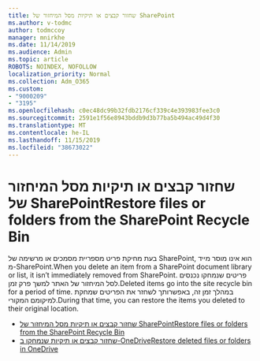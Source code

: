 ```yaml
---
title: שחזור קבצים או תיקיות מסל המיחזור של SharePoint
ms.author: v-todmc
author: todmccoy
manager: mnirkhe
ms.date: 11/14/2019
ms.audience: Admin
ms.topic: article
ROBOTS: NOINDEX, NOFOLLOW
localization_priority: Normal
ms.collection: Adm_O365
ms.custom:
- "9000209"
- "3195"
ms.openlocfilehash: c0ec48dc99b32fdb2176cf339c4e393983fee3c0
ms.sourcegitcommit: 2591e1f56e8943bddb9d3b77ba5b494ac49d4f30
ms.translationtype: MT
ms.contentlocale: he-IL
ms.lasthandoff: 11/15/2019
ms.locfileid: "38673022"
---
```

# <a name="restore-files-or-folders-from-the-sharepoint-recycle-bin"></a><span data-ttu-id="a7af4-102">שחזור קבצים או תיקיות מסל המיחזור של SharePoint</span><span class="sxs-lookup"><span data-stu-id="a7af4-102">Restore files or folders from the SharePoint Recycle Bin</span></span> 

<span data-ttu-id="a7af4-103">בעת מחיקת פריט מספריית מסמכים או מרשימה של SharePoint, הוא אינו מוסר מייד מ-SharePoint.</span><span class="sxs-lookup"><span data-stu-id="a7af4-103">When you delete an item from a SharePoint document library or list, it isn’t immediately removed from SharePoint.</span></span> <span data-ttu-id="a7af4-104">פריטים שנמחקו נכנסים לסל המיחזור של האתר למשך פרק זמן.</span><span class="sxs-lookup"><span data-stu-id="a7af4-104">Deleted items go into the site recycle bin for a period of time.</span></span> <span data-ttu-id="a7af4-105">במהלך זמן זה, באפשרותך לשחזר את הפריטים שמחקת למיקומם המקורי.</span><span class="sxs-lookup"><span data-stu-id="a7af4-105">During that time, you can restore the items you deleted to their original location.</span></span>

- [<span data-ttu-id="a7af4-106">שחזור קבצים או תיקיות מסל המיחזור של SharePoint</span><span class="sxs-lookup"><span data-stu-id="a7af4-106">Restore files or folders from the SharePoint Recycle Bin</span></span>](https://support.office.com/article/Restore-items-in-the-Recycle-Bin-of-a-SharePoint-site-6df466b6-55f2-4898-8d6e-c0dff851a0be)
- [<span data-ttu-id="a7af4-107">שחזור קבצים או תיקיות שנמחקו ב-OneDrive</span><span class="sxs-lookup"><span data-stu-id="a7af4-107">Restore deleted files or folders in OneDrive</span></span>](https://support.office.com/article/restore-deleted-files-or-folders-in-onedrive-949ada80-0026-4db3-a953-c99083e6a84f)
